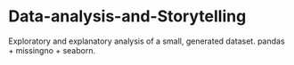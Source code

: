 # Data-analysis-and-Storytelling
Exploratory and explanatory analysis of a small, generated dataset. pandas + missingno + seaborn.
